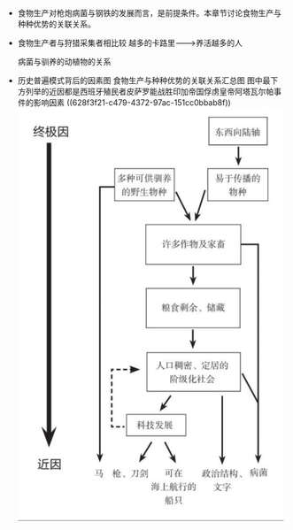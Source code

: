 - 食物生产对枪炮病菌与钢铁的发展而言，是前提条件。本章节讨论食物生产与种种优势的关联关系。
- 食物生产者与狩猎采集者相比较
  越多的卡路里--->养活越多的人
  
  病菌与驯养的动植物的关系
- 历史普遍模式背后的因素图
  食物生产与种种优势的关联关系汇总图
  图中最下方列举的近因都是西班牙殖民者皮萨罗能战胜印加帝国俘虏皇帝阿塔瓦尔帕事件的影响因素 ((628f3f21-c479-4372-97ac-151cc0bbab8f)) 
  ![历史普遍模式背后的因素.png](../assets/历史普遍模式背后的因素_1653618580644_0.png)